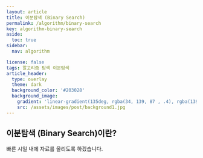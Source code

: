 ```yaml
---
layout: article
title: 이분탐색 (Binary Search)
permalink: /algorithm/binary-search
key: algorithm-binary-search
aside:
  toc: true
sidebar:
  nav: algorithm

license: false
tags: 알고리즘 탐색 이분탐색
article_header:
  type: overlay
  theme: dark
  background_color: '#203028'
  background_image:
    gradient: 'linear-gradient(135deg, rgba(34, 139, 87 , .4), rgba(139, 34, 139, .4))'
    src: /assets/images/post/background1.jpg
---
```


## 이분탐색 (Binary Search)이란?
<!--more-->

빠른 시일 내에 자료를 올리도록 하겠습니다.